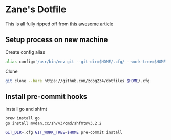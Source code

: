 # Zane's Dotfile

This is all fully ripped off from [this awesome article](https://www.atlassian.com/git/tutorials/dotfiles)

## Setup process on new machine

Create config alias

```sh
alias config='/usr/bin/env git --git-dir=$HOME/.cfg/ --work-tree=$HOME'
```

Clone

```sh
git clone --bare https://github.com/zdog234/dotfiles $HOME/.cfg
```

## Install pre-commit hooks

Install go and shfmt

```sh
brew install go
go install mvdan.cc/sh/v3/cmd/shfmt@v3.2.2
```

```sh
GIT_DIR=.cfg GIT_WORK_TREE=$HOME pre-commit install
```
